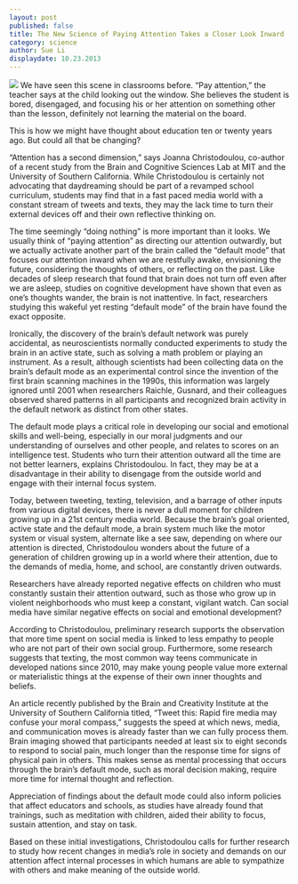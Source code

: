 ```yaml
---
layout: post
published: false
title: The New Science of Paying Attention Takes a Closer Look Inward
category: science
author: Sue Li
displaydate: 10.23.2013
---
```


![](/assets/mediawatching.jpg)
We have seen this scene in classrooms before. “Pay attention,” the teacher says at the child looking out the window. She believes the student is bored, disengaged, and focusing his or her attention on something other than the lesson, definitely not learning the material on the board. 

This is how we might have thought about education ten or twenty years ago. But could all that be changing? 

“Attention has a second dimension,” says Joanna Christodoulou, co-author of a recent study from the Brain and Cognitive Sciences Lab at MIT and the University of Southern California. While Christodoulou is certainly not advocating that daydreaming should be part of a revamped school curriculum, students may find that in a fast paced media world with a constant stream of tweets and texts, they may the lack time to turn their external devices off and their own reflective thinking on.

The time seemingly “doing nothing” is more important than it looks. We usually think of “paying attention” as directing our attention outwardly, but we actually activate another part of the brain called the “default mode” that focuses our attention inward when we are restfully awake, envisioning the future, considering the thoughts of others, or reflecting on the past. Like decades of sleep research that found that brain does not turn off even after we are asleep, studies on cognitive development have shown that even as one’s thoughts wander, the brain is not inattentive. In fact, researchers studying this wakeful yet resting “default mode” of the brain have found the exact opposite. 

Ironically, the discovery of the brain’s default network was purely accidental, as neuroscientists normally conducted experiments to study the brain in an active state, such as solving a math problem or playing an instrument. As a result, although scientists had been collecting data on the brain’s default mode as an experimental control since the invention of the first brain scanning machines in the 1990s, this information was largely ignored until 2001 when researchers Raichle, Gusnard, and their colleagues observed shared patterns in all participants and recognized brain activity in the default network as distinct from other states.

The default mode plays a critical role in developing our social and emotional skills and well-being, especially in our moral judgments and our understanding of ourselves and other people, and relates to scores on an intelligence test. Students who turn their attention outward all the time are not better learners, explains Christodoulou. In fact, they may be at a disadvantage in their ability to disengage from the outside world and engage with their internal focus system.

Today, between tweeting, texting, television, and a barrage of other inputs from various digital devices, there is never a dull moment for children growing up in a 21st century media world. Because the brain’s goal oriented, active state and the default mode, a brain system much like the motor system or visual system, alternate like a see saw, depending on where our attention is directed, Christodoulou wonders about the future of a generation of children growing up in a world where their attention, due to the demands of media, home, and school, are constantly driven outwards. 

Researchers have already reported negative effects on children who must constantly sustain their attention outward, such as those who grow up in violent neighborhoods who must keep a constant, vigilant watch. Can social media have similar negative effects on social and emotional development?

According to Christodoulou, preliminary research supports the observation that more time spent on social media is linked to less empathy to people who are not part of their own social group. Furthermore, some research suggests that texting, the most common way teens communicate in developed nations since 2010, may make young people value more external or materialistic things at the expense of their own inner thoughts and beliefs. 

An article recently published by the Brain and Creativity Institute at the University of Southern California titled, “Tweet this: Rapid fire media may confuse your moral compass,” suggests the speed at which news, media, and communication moves is already faster than we can fully process them. Brain imaging showed that participants needed at least six to eight seconds to respond to social pain, much longer than the response time for signs of physical pain in others. This makes sense as mental processing that occurs through the brain’s default mode, such as moral decision making, require more time for internal thought and reflection.

Appreciation of findings about the default mode could also inform policies that affect educators and schools, as studies have already found that trainings, such as meditation with children, aided their ability to focus, sustain attention, and stay on task. 

Based on these initial investigations, Christodoulou calls for further research to study how recent changes in media’s role in society and demands on our attention affect internal processes in which humans are able to sympathize with others and make meaning of the outside world.